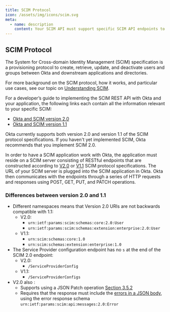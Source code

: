```yaml
---
title: SCIM Protocol
icon: /assets/img/icons/scim.svg
meta:
  - name: description
    content: Your SCIM API must support specific SCIM API endpoints to work with Okta. Those endpoints and their explanations are detailed here.
---
```


## SCIM Protocol

The System for Cross-domain Identity Management (SCIM) specification is a provisioning protocol to create, retrieve, update, and deactivate users and groups between Okta and downstream applications and directories.

For more background on the SCIM protocol, how it works, and particular use cases, see our topic on [Understanding SCIM](/docs/concepts/scim/).

For a developer’s guide to implementing the SCIM REST API with Okta and your application, the following links each contain all the information relevant to your specific SCIM:

* [Okta and SCIM version 2.0](/docs/reference/scim/scim-20/)
* [Okta and SCIM version 1.1](/docs/reference/scim/scim-11/)

Okta currently supports both version 2.0 and version 1.1 of the SCIM protocol specifications. If you haven't yet implemented SCIM, Okta recommends that you implement SCIM 2.0.

In order to have a SCIM application work with Okta, the application must reside on a SCIM server consisting of RESTful endpoints that are constructed according to [V2.0](https://tools.ietf.org/html/rfc7644) or [V1.1](http://www.simplecloud.info/specs/draft-scim-api-01.html) SCIM protocol specifications. The URL of your SCIM server is plugged into the SCIM application in Okta. Okta then communicates with the endpoints through a series of HTTP requests and responses using POST, GET, PUT, and PATCH operations.

### Differences between version 2.0 and 1.1

* Different namespaces means that Version 2.0 URIs are not backwards compatible with 1.1:
  * V2.0:
    * `urn:ietf:params:scim:schemas:core:2.0:User`
    * `urn:ietf:params:scim:schemas:extension:enterprise:2.0:User`
  * V1.1:
    * `urn:scim:schemas:core:1.0`
    * `urn:scim:schemas:extension:enterprise:1.0`
* The Service Provider configuration endpoint has no `s` at the end of the SCIM 2.0 endpoint:
  * V2.0:
    * `/ServiceProviderConfig`
  * V1.1:
    * `/ServiceProviderConfigs`
* V2.0 also :
  * Supports using a JSON Patch operation [Section 3.5.2](https://tools.ietf.org/html/rfc7644#section-3.5.2)
  * Requires that the response must include the [errors in a JSON body](https://tools.ietf.org/html/rfc7644#section-3.12), using the error response schema `urn:ietf:params:scim:api:messages:2.0:Error`
